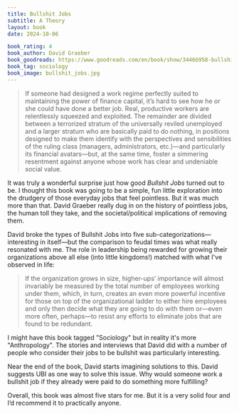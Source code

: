 ```yaml
---
title: Bullshit Jobs
subtitle: A Theory
layout: book
date: 2024-10-06

book_rating: 4
book_author: David Graeber
book_goodreads: https://www.goodreads.com/en/book/show/34466958-bullshit-jobs
book_tag: sociology
book_image: bullshit_jobs.jpg
---
```


> If someone had designed a work regime perfectly suited to maintaining the power of finance capital, it’s hard to see how he or she could have done a better job. Real, productive workers are relentlessly squeezed and exploited. The remainder are divided between a terrorized stratum of the universally reviled unemployed and a larger stratum who are basically paid to do nothing, in positions designed to make them identify with the perspectives and sensibilities of the ruling class (managers, administrators, etc.)—and particularly its financial avatars—but, at the same time, foster a simmering resentment against anyone whose work has clear and undeniable social value.

It was truly a wonderful surprise just how good _Bullshit Jobs_ turned out to be. I thought this book was going to be a simple, fun little exploration into the drudgery of those everyday jobs that feel pointless. But it was much more than that. David Graeber really dug in on the history of pointless jobs, the human toll they take, and the societal/political implications of removing them.

David broke the types of Bullshit Jobs into five sub-categorizations—interesting in itself—but the comparison to feudal times was what really resonated with me. The role in leadership being rewarded for growing their organizations above all else (into little kingdoms!) matched with what I've observed in life:

> If the organization grows in size, higher-ups’ importance will almost invariably be measured by the total number of employees working under them, which, in turn, creates an even more powerful incentive for those on top of the organizational ladder to either hire employees and only then decide what they are going to do with them or—even more often, perhaps—to resist any efforts to eliminate jobs that are found to be redundant.

I might have this book tagged "Sociology" but in reality it's more "Anthropology". The stories and interviews that David did with a number of people who consider their jobs to be bullshit was particularly interesting.

Near the end of the book, David starts imagining solutions to this. David suggests UBI as one way to solve this issue. Why would someone work a bullshit job if they already were paid to do something more fulfilling?

Overall, this book was almost five stars for me. But it is a very solid four and I’d recommend it to practically anyone.